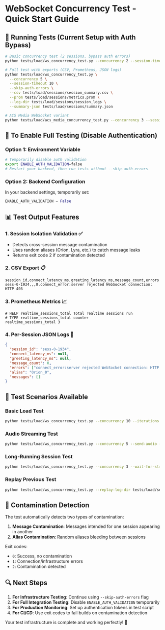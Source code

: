 # WebSocket Concurrency Test - Quick Start Guide

## 🚀 Running Tests (Current Setup with Auth Bypass)

```bash
# Basic concurrency test (2 sessions, bypass auth errors)
python tests/load/ws_concurrency_test.py --concurrency 2 --session-timeout 5 --skip-auth-errors

# Full test with exports (CSV, Prometheus, JSON logs)
python tests/load/ws_concurrency_test.py \
  --concurrency 5 \
  --session-timeout 10 \
  --skip-auth-errors \
  --csv tests/load/sessions/session_summary.csv \
  --prom tests/load/sessions/metrics.prom \
  --log-dir tests/load/sessions/session_logs \
  --summary-json tests/load/sessions/summary.json

# ACS Media WebSocket variant
python tests/load/acs_media_concurrency_test.py --concurrency 3 --session-timeout 5 --skip-auth-errors
```

## 🔧 To Enable Full Testing (Disable Authentication)

### Option 1: Environment Variable
```bash
# Temporarily disable auth validation
export ENABLE_AUTH_VALIDATION=false
# Restart your backend, then run tests without --skip-auth-errors
```

### Option 2: Backend Configuration
In your backend settings, temporarily set:
```python
ENABLE_AUTH_VALIDATION = False
```

## 📊 Test Output Features

### 1. **Session Isolation Validation** ✅
- Detects cross-session message contamination
- Uses random aliases (Orion, Lyra, etc.) to catch message leaks
- Returns exit code 2 if contamination detected

### 2. **CSV Export** 📋
```csv
session_id,connect_latency_ms,greeting_latency_ms,message_count,errors
sess-0-1934,,,0,connect_error:server rejected WebSocket connection: HTTP 403
```

### 3. **Prometheus Metrics** 📈
```
# HELP realtime_sessions_total Total realtime sessions run
# TYPE realtime_sessions_total counter
realtime_sessions_total 3
```

### 4. **Per-Session JSON Logs** 📁
```json
{
  "session_id": "sess-0-1934",
  "connect_latency_ms": null,
  "greeting_latency_ms": null,
  "message_count": 0,
  "errors": ["connect_error:server rejected WebSocket connection: HTTP 403"],
  "alias": "Orion_0",
  "messages": []
}
```

## 🧪 Test Scenarios Available

### Basic Load Test
```bash
python tests/load/ws_concurrency_test.py --concurrency 10 --iterations 3
```

### Audio Streaming Test
```bash
python tests/load/ws_concurrency_test.py --concurrency 5 --send-audio --audio-seconds 3
```

### Long-Running Session Test
```bash
python tests/load/ws_concurrency_test.py --concurrency 3 --wait-for-stream --session-timeout 30
```

### Replay Previous Test
```bash
python tests/load/ws_concurrency_test.py --replay-log-dir tests/load/session_logs
```

## 🎯 Contamination Detection

The test automatically detects two types of contamination:

1. **Message Contamination**: Messages intended for one session appearing in another
2. **Alias Contamination**: Random aliases bleeding between sessions

Exit codes:
- `0`: Success, no contamination
- `1`: Connection/infrastructure errors
- `2`: Contamination detected

## 🔍 Next Steps

1. **For Infrastructure Testing**: Continue using `--skip-auth-errors` flag
2. **For Full Integration Testing**: Disable `ENABLE_AUTH_VALIDATION` temporarily
3. **For Production Monitoring**: Set up authentication tokens in test script
4. **For CI/CD**: Use exit codes to fail builds on contamination detection

Your test infrastructure is complete and working perfectly! 🎉
